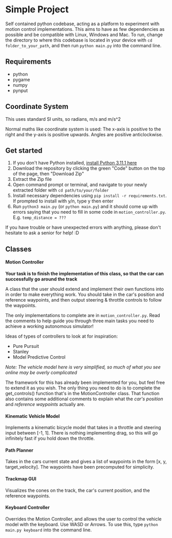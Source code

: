 # Simple Project
Self contained python codebase, acting as a platform to experiment with motion control implementations. This aims to have as few dependencies as possible and be compatible with Linux, Windows and Mac. To run, change the directory to where this codebase is located in your device with `cd folder_to_your_path`, and then run `python main.py` into the command line.

## Requirements
 - python
 - pygame
 - numpy
 - pynput

## Coordinate System
This uses standard SI units, so radians, m/s and m/s^2

Normal maths like coordinate system is used:
The x-axis is positive to the right and the y-axis is positive upwards.
Angles are positive anticlockwise.

## Get started
1. If you don't have Python installed, [install Python 3.11.1 here](https://www.python.org/downloads/release/python-3111/)
2. Download the repository by clicking the green "Code" button on the top of the page, then "Download Zip"
3. Extract the Zip file
4. Open command prompt or terminal, and navigate to your newly extracted folder with `cd path/to/your/folder`
5. Install necessary dependencies using `pip install -r requirements.txt`. If prompted to install with y/n, type y then enter
6. Run `python3 main.py` (or `python main.py`) and it should come up with errors saying that you need to fill in some code in `motion_controller.py`. E.g. `temp_distance = ???`


If you have trouble or have unexpected errors with anything, please don't hesitate to ask a senior for help! :D

## Classes

#### Motion Controller
**Your task is to finish the implementation of this class, so that the car can successfully go around the track**

A class that the user should extend and implement their own functions into in order to make everything work.
You should take in the car's position and reference waypoints, and then output steering & throttle controls to follow the waypoints.

The only implementations to complete are in `motion_controller.py`. Read the comments to help guide you through three main tasks you need to achieve a working autonomous simulator!

Ideas of types of controllers to look at for inspiration:
 - Pure Pursuit
 - Stanley
 - Model Predictive Control

*Note: The vehicle model here is very simplified, so much of what you see online may be overly complicated*

The framework for this has already been implemented for you, but feel free to extend it as you wish. The only thing you need to do is to complete the get_controls() function that's in the MotionController class. That function also contains some additional comments to explain what the *car's position* and *reference waypoints* actually are.

#### Kinematic Vehicle Model
Implements a kinematic bicycle model that takes in a throttle and steering input between [-1, 1].
There is nothing implementing drag, so this will go infinitely fast if you hold down the throttle.

#### Path Planner
Takes in the cars current state and gives a list of waypoints in the form [x, y, target_velocity]. The waypoints have been precomputed for simplicity.

#### Trackmap GUI
Visualizes the cones on the track, the car's current position, and the reference waypoints.

#### Keyboard Controller
Overrides the Motion Controller, and allows the user to control the vehicle model with the keyboard. Use WASD or Arrows.
To use this, type `python main.py keyboard` into the command line.

